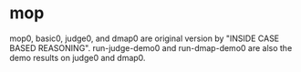 # mop
mop0, basic0, judge0, and dmap0 are original version by "INSIDE CASE BASED REASONING".
run-judge-demo0 and run-dmap-demo0 are also the demo results on judge0 and dmap0.
